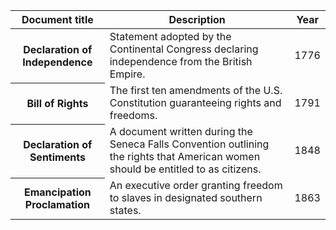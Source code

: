 
<table class="usa-table">
  <thead>
    <tr>
      <th scope="col">Document title</th>
      <th scope="col">Description</th>
      <th scope="col">Year</th>
    </tr>
  </thead>
  <tbody>
    <tr>
      <th scope="row">Declaration of Independence</th>
      <td>
        Statement adopted by the Continental Congress declaring independence
        from the British Empire.
      </td>
      <td>1776</td>
    </tr>
    <tr>
      <th scope="row">Bill of Rights</th>
      <td>
        The first ten amendments of the U.S. Constitution guaranteeing rights
        and freedoms.
      </td>
      <td>1791</td>
    </tr>
    <tr>
      <th scope="row">Declaration of Sentiments</th>
      <td>
        A document written during the Seneca Falls Convention outlining the
        rights that American women should be entitled to as citizens.
      </td>
      <td>1848</td>
    </tr>
    <tr>
      <th scope="row">Emancipation Proclamation</th>
      <td>
        An executive order granting freedom to slaves in designated southern
        states.
      </td>
      <td>1863</td>
    </tr>
  </tbody>
</table>